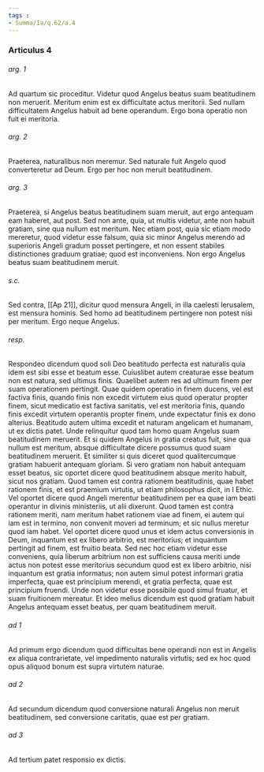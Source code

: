 ```yaml
---
tags : 
- Summa/Ia/q.62/a.4
---
```


### Articulus 4

###### arg. 1
Ad quartum sic proceditur. Videtur quod Angelus beatus suam beatitudinem non meruerit. Meritum enim est ex difficultate actus meritorii. Sed nullam difficultatem Angelus habuit ad bene operandum. Ergo bona operatio non fuit ei meritoria.

###### arg. 2
Praeterea, naturalibus non meremur. Sed naturale fuit Angelo quod converteretur ad Deum. Ergo per hoc non meruit beatitudinem.

###### arg. 3
Praeterea, si Angelus beatus beatitudinem suam meruit, aut ergo antequam eam haberet, aut post. Sed non ante, quia, ut multis videtur, ante non habuit gratiam, sine qua nullum est meritum. Nec etiam post, quia sic etiam modo mereretur, quod videtur esse falsum, quia sic minor Angelus merendo ad superioris Angeli gradum posset pertingere, et non essent stabiles distinctiones graduum gratiae; quod est inconveniens. Non ergo Angelus beatus suam beatitudinem meruit.

###### s.c.
Sed contra, [[Ap 21]], dicitur quod mensura Angeli, in illa caelesti Ierusalem, est mensura hominis. Sed homo ad beatitudinem pertingere non potest nisi per meritum. Ergo neque Angelus.

###### resp.
Respondeo dicendum quod soli Deo beatitudo perfecta est naturalis quia idem est sibi esse et beatum esse. Cuiuslibet autem creaturae esse beatum non est natura, sed ultimus finis. Quaelibet autem res ad ultimum finem per suam operationem pertingit. Quae quidem operatio in finem ducens, vel est factiva finis, quando finis non excedit virtutem eius quod operatur propter finem, sicut medicatio est factiva sanitatis, vel est meritoria finis, quando finis excedit virtutem operantis propter finem, unde expectatur finis ex dono alterius. Beatitudo autem ultima excedit et naturam angelicam et humanam, ut ex dictis patet. Unde relinquitur quod tam homo quam Angelus suam beatitudinem meruerit. Et si quidem Angelus in gratia creatus fuit, sine qua nullum est meritum, absque difficultate dicere possumus quod suam beatitudinem meruerit. Et similiter si quis diceret quod qualitercumque gratiam habuerit antequam gloriam. Si vero gratiam non habuit antequam esset beatus, sic oportet dicere quod beatitudinem absque merito habuit, sicut nos gratiam. Quod tamen est contra rationem beatitudinis, quae habet rationem finis, et est praemium virtutis, ut etiam philosophus dicit, in I Ethic. Vel oportet dicere quod Angeli merentur beatitudinem per ea quae iam beati operantur in divinis ministeriis, ut alii dixerunt. Quod tamen est contra rationem meriti, nam meritum habet rationem viae ad finem, ei autem qui iam est in termino, non convenit moveri ad terminum; et sic nullus meretur quod iam habet. Vel oportet dicere quod unus et idem actus conversionis in Deum, inquantum est ex libero arbitrio, est meritorius; et inquantum pertingit ad finem, est fruitio beata. Sed nec hoc etiam videtur esse conveniens, quia liberum arbitrium non est sufficiens causa meriti unde actus non potest esse meritorius secundum quod est ex libero arbitrio, nisi inquantum est gratia informatus; non autem simul potest informari gratia imperfecta, quae est principium merendi, et gratia perfecta, quae est principium fruendi. Unde non videtur esse possibile quod simul fruatur, et suam fruitionem mereatur. Et ideo melius dicendum est quod gratiam habuit Angelus antequam esset beatus, per quam beatitudinem meruit.

###### ad 1
Ad primum ergo dicendum quod difficultas bene operandi non est in Angelis ex aliqua contrarietate, vel impedimento naturalis virtutis; sed ex hoc quod opus aliquod bonum est supra virtutem naturae.

###### ad 2
Ad secundum dicendum quod conversione naturali Angelus non meruit beatitudinem, sed conversione caritatis, quae est per gratiam.

###### ad 3
Ad tertium patet responsio ex dictis.

